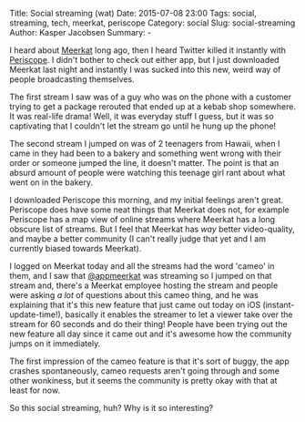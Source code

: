 Title: Social streaming (wat)
Date: 2015-07-08 23:00
Tags: social, streaming, tech, meerkat, periscope
Category: social
Slug: social-streaming
Author: Kasper Jacobsen
Summary: -

I heard about [Meerkat][1] long ago, then I heard Twitter killed it
instantly with [Periscope][2]. I didn't bother to check out either app, but I
just downloaded Meerkat last night and instantly I was sucked into this new,
weird way of people broadcasting themselves.

The first stream I saw was of a guy who was on the phone with a customer trying
to get a package rerouted that ended up at a kebab shop somewhere. It was
real-life drama! Well, it was everyday stuff I guess, but it was so captivating
that I couldn't let the stream go until he hung up the phone!

The second stream I jumped on was of 2 teenagers from Hawaii, when I came in
they had been to a bakery and something went wrong with their order or someone
jumped the line, it doesn't matter. The point is that an absurd amount of
people were watching this teenage girl rant about what went on in the bakery.

I downloaded Periscope this morning, and my initial feelings aren't great.
Periscope does have some neat things that Meerkat does not, for example
Periscope has a map view of online streams where Meerkat has a long obscure
list of streams. But I feel that Meerkat has *way* better video-quality, and
maybe a better community (I can't really judge that yet and I am currently
biased towards Meerkat).

I logged on Meerkat today and all the streams had the word 'cameo' in them,
and I saw that [@appmeerkat][3] was streaming so I jumped on that stream and,
there's a Meerkat employee hosting the stream and people were asking *a lot*
of questions about this cameo thing, and he was explaining that it's this new
feature that just came out today on iOS (instant-update-time!), basically it
enables the streamer to let a viewer take over the stream for 60 seconds and
do their thing! People have been trying out the new feature all day since it
came out and it's awesome how the community jumps on it immediately.

The first impression of the cameo feature is that it's sort of buggy, the app
crashes spontaneously, cameo requests aren't going through and some other
wonkiness, but it seems the community is pretty okay with that at least for now.

So this social streaming, huh? Why is it so interesting?

[1]: https://meerkatapp.co/
[2]: https://www.periscope.tv/
[3]: https://twitter.com/appmeerkat
